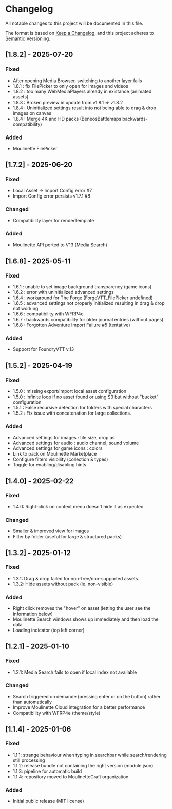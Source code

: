 # Changelog
All notable changes to this project will be documented in this file.

The format is based on [Keep a Changelog](https://keepachangelog.com/en/1.0.0/),
and this project adheres to [Semantic Versioning](https://semver.org/spec/v2.0.0.html).

## [1.8.2] - 2025-07-20
### Fixed
- After opening Media Browser, switching to another layer fails
- 1.8.1 : fix FilePicker to only open for images and videos
- 1.8.2 : too many WebMediaPlayers already in existance (animated assets)
- 1.8.3 : Broken preview in update from v1.8.1 => v1.8.2
- 1.8.4 : Uninitialized settings result into not being able to drag & drop images on canvas
- 1.8.4 : Merge 4K and HD packs (BeneosBattlemaps backwards-compatibility)
### Added
- Moulinette FilePicker

## [1.7.2] - 2025-06-20
### Fixed
- Local Asset -> Import Config error #7
- Import Config error persists v1.7.1 #8
### Changed
- Compatibility layer for renderTemplate
### Added
- Moulinette API ported to V13 (Media Search)

## [1.6.8] - 2025-05-11
### Fixed
- 1.6.1 : unable to set image background transparency (game icons)
- 1.6.2 : error with uninitialized advanced settings
- 1.6.4 : workaround for The Forge (ForgeVTT_FilePicker undefined)
- 1.6.5 : advanced settings not properly initialized resulting in drag & drop not working
- 1.6.6 : compatibility with WFRP4e
- 1.6.7 : backwards compatibility for older journal entries (without pages)
- 1.6.8 : Forgotten Adventure Import Failure #5 (tentative)
### Added
- Support for FoundryVTT v.13

## [1.5.2] - 2025-04-19
### Fixed
- 1.5.0 : missing export/import local asset configuration
- 1.5.0 : infinite loop if no asset found or using S3 but without "bucket" configuration
- 1.5.1 : False recursive detection for folders with special characters
- 1.5.2 : Fix issue with concatenation for large collections.

### Added
- Advanced settings for images : tile size, drop as
- Advanced settings for audio : audio channel, sound volume
- Advanced settings for game icons : colors
- Link to pack on Moulinette Marketplace
- Configure filters visibility (collection & types)
- Toggle for enabling/disabling hints

## [1.4.0] - 2025-02-22
### Fixed
- 1.4.0: Right-click on context menu doesn't hide it as expected
### Changed
- Smaller & improved view for images
- Filter by folder (useful for large & structured packs)

## [1.3.2] - 2025-01-12
### Fixed
- 1.3.1: Drag & drop failed for non-free/non-supported assets.
- 1.3.2: Hide assets without pack (ie. non-visible)
### Added
- Right click removes the "hover" on asset (letting the user see the information below)
- Moulinette Search windows shows up immediately and then load the data
- Loading indicator (top left corner)

## [1.2.1] - 2025-01-10
### Fixed
- 1.2.1: Media Search fails to open if local index not available
### Changed
- Search triggered on demande (pressing enter or on the button) rather than automatically
- Improve Moulinette Cloud integration for a better performance
- Compatibility with WFRP4e (theme/style)

## [1.1.4] - 2025-01-06
### Fixed
- 1.1.1: strange behaviour when typing in searchbar while search/rendering still processing
- 1.1.2: release bundle not containing the right version (module.json)
- 1.1.3: pipeline for automatic build
- 1.1.4: repository moved to MoulinetteCraft organization
### Added
- Initial public release (MIT license)
